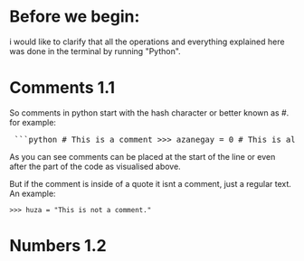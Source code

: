 # Before we begin:

i would like to clarify that all the operations and everything explained here was done in the terminal by running "Python".


# Comments 1.1

So comments in python start with the hash character or better known as #. for example:

<pre> ```python # This is a comment >>> azanegay = 0 # This is also a comment ``` </pre>

As you can see comments can be placed at the start of the line or even after the part of the code as visualised above.

But if the comment is inside of a quote it isnt a comment, just a regular text. An example:

`>>> huza = "This is not a comment."`


# Numbers 1.2

